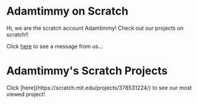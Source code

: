 <h1>Adamtimmy on Scratch </h1>
<p>Hi, we are the scratch account Adamtimmy!  Check out our projects on scratch!!</p>
<p>Click <a href="README.md">here</a> to see a message from us...</p>
<h1>Adamtimmy's Scratch Projects</h1>
Click [here](https://scratch.mit.edu/projects/378531224/) to see our most viewed project!
